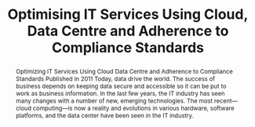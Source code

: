 ---
keywords: ['example']
authors: ['Optimizing IT Services Using Cloud Data Centre and Adherence to Compliance Standards']
publication: "EMC"
abstract: "Optimizing IT Services Using Cloud Data Centre and Adherence to Compliance Standards Published in 2011 Today, data drive the world. The success of business depends on keeping data secure and accessible so it can be put to work as business information. In the last few years, the IT industry has seen many changes with a number of new, emerging technologies. The most recent— cloud computing—is now a reality and evolutions in various hardware, software platforms, and the data center have been seen in the IT industry."
links:
 - name: download paper
   link: http://bit.ly/OptiItSvcs
copyright: "Copyright (c) 2018 zzossig"
title: "Optimising IT Services Using Cloud, Data Centre and Adherence to Compliance Standards"
ENTRYTYPE: "paper"
enableToc: false
enableWhoami: false
pinned: true
publishDate: "2011-11-01"
---